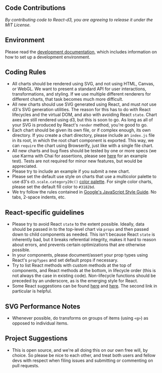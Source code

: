 ## Code Contributions
_By contributing code to React-d3, you are agreeing to release it under the MIT License._

## Environment
Please read the [development documentation](https://github.com/esbullington/react-d3/wiki/Development), which includes information on how to set up a development environment.

## Coding Rules
* All charts should be rendered using SVG, and not using HTML, Canvas, or WebGL.  We want to present a standard API for user interactions, transformations, and styling. If we use multiple different renderers for different charts, that task becomes much more difficult.
* All new charts should use SVG generated using React, and must *not* use d3's SVG generation utilities.  The reason for this has to do with React lifecycles and the virtual DOM, and also with avoiding React `state`.  Chart axes are still rendered using d3, but this is soon to go.  As long as all of your SVG is produced by React's `render` method, you're good to go.
* Each chart should be given its own file, or if complex enough, its own directory.  If you create a chart directory, please include an `index.js` file in its root, in which the root chart component is exported.  This way, we can `require` the chart using Browserify, just like with a single file chart.
* All new charts and bug fixes should be tested by one or more specs (we use Karma with Chai for assertions, please see [here](https://github.com/esbullington/react-d3/blob/master/tests/piechart-tests.js) for an example test).  Tests are not required for minor new features, but would be appreciated.
* Please try to include an example if you submit a new chart.
* Please set the default use style on charts that use a multicolor palette to use d3's `d3.scale.category20c()` [color palette](https://github.com/mbostock/d3/wiki/Ordinal-Scales#category20c).  For single color charts, please set the default fill color to `#3182bd`.
* We try follow the rules contained in [Google's JavaScript Style Guide](https://google-styleguide.googlecode.com/svn/trunk/javascriptguide.xml).  No tabs, 2-space indents, etc.

## React-specific guidelines
* Please try to avoid React `state` to the extent possible. Ideally, data should be passed in to the top-level chart via `props` and then passed down to child components as needed.  This isn't because React `state` is inherently bad, but it breaks referential integrity, makes it hard to reason about errors, and prevents certain optimizations that are otherwise possible.
* In your components, please document/assert your prop types using React's `propTypes` and set default props if necessary.
* Try to list React methods with custom methods at the top of components, and React methods at the bottom, in lifecycle order (this is not always the case in existing code). Non-lifecycle functions should be preceded by an underscore, as is the emerging style for React.
* Some React suggestions can be found [here](https://reactjsnews.com/react-style-guide-patterns-i-like/) and [here](http://blog.whn.se/post/69621609605/writing-good-react-components).  The second link in particular is helpful.

## SVG Performance Notes
* Whenever possible, do transforms on groups of items (using `<g>`) as opposed to individual items.

## Project Suggestions
* This is open source, and we're all doing this on our own free will, by choice.  So please be nice to each other, and treat both users and fellow devs with respect when filing issues and submitting or commenting on pull requests.
